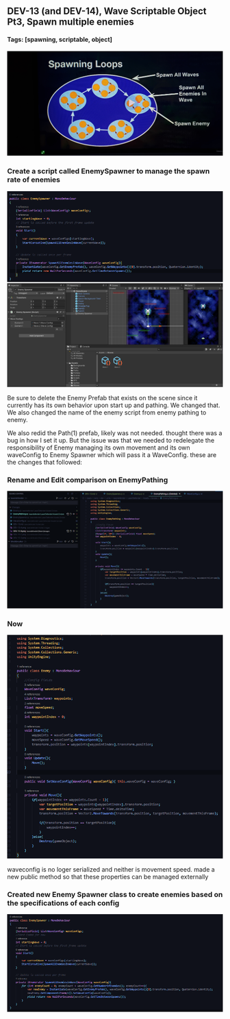 ## DEV-13 (and DEV-14), Wave Scriptable Object Pt3, Spawn multiple enemies
#### Tags: [spawning, scriptable, object]

![](../images/DEV-13-A.png)


### Create a script called EnemySpawner to manage the spawn rate of enemies

![](../images/DEV-13-B.png)
![](../images/DEV-13-C.png)

Be sure to delete the Enemy Prefab that exists on the scene since it currently has its own behavior upon start up and pathing. We changed that.
We also changed the name of the enemy script from enemy pathing to enemy.

We also redid the Path(1) prefab, likely was not needed. thought there was a bug in how I set it up. But the issue was that we needed to redelegate the responsibility of Enemy managing its own movement and its own waveConfig to Enemy Spawner which will pass it a WaveConfig. these are the changes that followed:

### Rename and Edit comparison on EnemyPathing
![](../images/DEV-13-D.png)

### Now
![](../images/DEV-13-E.png)

waveconfig is no loger serialized and neither is movement speed. made a new public method so that these properties can be managed externally

### Created new Enemy Spawner class to create enemies based on the specifications of each config
![](../images/DEV-13-F.png)
